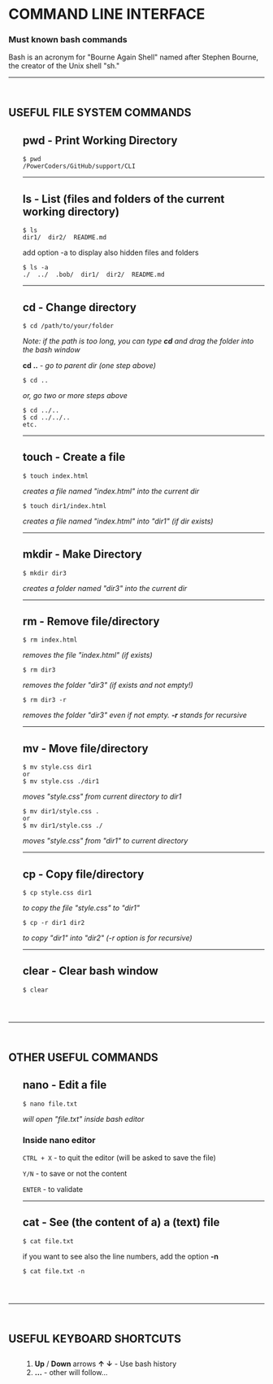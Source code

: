 # COMMAND LINE INTERFACE
<h3>Must known bash commands</h3>
<p>Bash is an acronym for "Bourne Again Shell" named after Stephen Bourne, the creator of the Unix shell "sh."
</p>

<hr style="margin-bottom: 4em;">


## USEFUL FILE SYSTEM COMMANDS
<div style="padding: 0 0 0 2em; margin:0 0 4em;">

## **pwd** - Print Working Directory
```
$ pwd
/PowerCoders/GitHub/support/CLI
```

---

## **ls** - List (files and folders of the current working directory)
```
$ ls
dir1/  dir2/  README.md
```
add option -a to display also hidden files and folders 
```
$ ls -a
./  ../  .bob/  dir1/  dir2/  README.md
```

---

## **cd** - Change directory
```
$ cd /path/to/your/folder
```
*Note: if the path is too long, you can type **cd** and drag the folder into the bash window*

**cd ..** - *go to parent dir (one step above)*
```
$ cd ..
```
*or, go two or more steps above*
```
$ cd ../..
$ cd ../../..
etc.
```

---

## **touch** - Create a file
```
$ touch index.html
```
*creates a file named "index.html" into the current dir*
```
$ touch dir1/index.html
```
*creates a file named "index.html" into "dir1" (if dir exists)*

---

## **mkdir** - Make Directory
```
$ mkdir dir3
```
*creates a folder named "dir3" into the current dir*

---

## **rm** - Remove file/directory
```
$ rm index.html
```
*removes the file "index.html" (if exists)*
```
$ rm dir3
```
*removes the folder "dir3" (if exists and not empty!)*
```
$ rm dir3 -r
```
*removes the folder "dir3" even if not empty. **-r** stands for recursive*

---

## **mv** - Move file/directory
```
$ mv style.css dir1
or
$ mv style.css ./dir1
```
*moves "style.css" from current directory to dir1*

```
$ mv dir1/style.css .
or
$ mv dir1/style.css ./
```
*moves "style.css" from "dir1" to current directory*

---

## **cp** - Copy file/directory
```
$ cp style.css dir1
```
*to copy the file "style.css" to "dir1"*
```
$ cp -r dir1 dir2
```
*to copy "dir1" into "dir2" (-r option is for recursive)*

---

## **clear** - Clear bash window
```
$ clear
```

</div>


<hr style="margin-bottom: 4em;">


## OTHER USEFUL COMMANDS
<div style="padding: 0 0 0 2em; margin:2em 0 4em;">

## **nano** - Edit a file
```
$ nano file.txt
```
*will open "file.txt" inside bash editor*

### Inside nano editor
`CTRL + X` - to quit the editor (will be asked to save the file)

`Y/N` - to save or not the content

`ENTER` - to validate

---

## **cat** - See (the content of a) a (text) file
```
$ cat file.txt
```
if you want to see also the line numbers, add the option **-n**
```
$ cat file.txt -n
```

</div>


<hr style="margin-bottom: 4em;">


## USEFUL KEYBOARD SHORTCUTS
<div style="padding: 0 0 0 2em; margin:2em 0 4em;">

  1. **Up** / **Down** arrows **↑ ↓** - Use bash history
  2. **...** - other will follow...

</div>